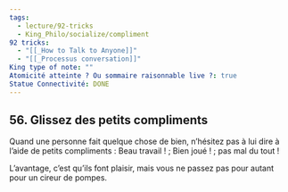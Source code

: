 ```yaml
---
tags:
  - lecture/92-tricks
  - King_Philo/socialize/compliment
92 tricks:
  - "[[_How to Talk to Anyone]]"
  - "[[_Processus conversation]]"
King type of note: ""
Atomicité atteinte ? Ou sommaire raisonnable live ?: true
Statue Connectivité: DONE
---
```



## 56. Glissez des petits compliments

Quand une personne fait quelque chose de bien, n’hésitez pas à lui dire à l’aide de petits compliments : Beau travail ! ; Bien joué ! ; pas mal du tout !

L’avantage, c’est qu’ils font plaisir, mais vous ne passez pas pour autant pour un cireur de pompes.